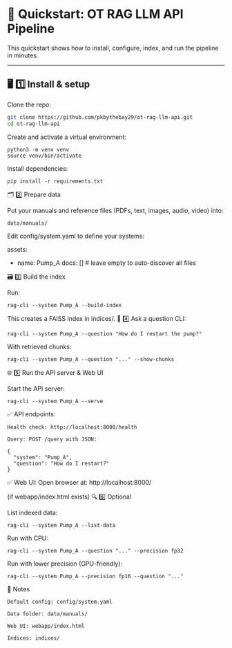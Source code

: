 # 🚀 Quickstart: OT RAG LLM API Pipeline

This quickstart shows how to install, configure, index, and run the pipeline in minutes.

---

## 🖥️ 1️⃣ Install & setup

Clone the repo:
```bash
git clone https://github.com/pkbythebay29/ot-rag-llm-api.git
cd ot-rag-llm-api
```
Create and activate a virtual environment:
```
python3 -m venv venv
source venv/bin/activate
```
Install dependencies:
```
pip install -r requirements.txt
```
🗂️ 2️⃣ Prepare data

Put your manuals and reference files (PDFs, text, images, audio, video) into:
```
data/manuals/
```
Edit config/system.yaml to define your systems:

assets:
  - name: Pump_A
    docs: []   # leave empty to auto-discover all files

🗃️ 3️⃣ Build the index

Run:
```
rag-cli --system Pump_A --build-index
```
This creates a FAISS index in indices/.
💬 4️⃣ Ask a question
CLI:
```
rag-cli --system Pump_A --question "How do I restart the pump?"
```
With retrieved chunks:
```
rag-cli --system Pump_A --question "..." --show-chunks
```
🌐 5️⃣ Run the API server & Web UI

Start the API server:
```
rag-cli --system Pump_A --serve
```
✅ API endpoints:

    Health check: http://localhost:8000/health

    Query: POST /query with JSON:

    {
      "system": "Pump_A",
      "question": "How do I restart?"
    }

✅ Web UI:
Open browser at:
http://localhost:8000/

(if webapp/index.html exists)
🔍 6️⃣ Optional

List indexed data:
```
rag-cli --system Pump_A --list-data
```
Run with CPU:
```
rag-cli --system Pump_A --question "..." --precision fp32
```
Run with lower precision (GPU-friendly):
```
rag-cli --system Pump_A --precision fp16 --question "..."
```
📝 Notes

    Default config: config/system.yaml

    Data folder: data/manuals/

    Web UI: webapp/index.html

    Indices: indices/